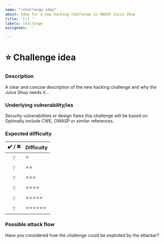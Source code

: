 ```yaml
---
name: "⭐Challenge idea"
about: Idea for a new hacking challenge in OWASP Juice Shop
title: '[⭐] '
labels: challenge
assignees: ''

---
```


<!--🔅🔅🔅🔅🔅🔅🔅🔅🔅🔅🔅🔅🔅🔅🔅🔅🔅🔅🔅🔅🔅🔅🔅🔅🔅🔅🔅🔅🔅🔅🔅

To expedite issue processing please search open and closed issues before submitting a new one.
Existing issues often contain information about workarounds, resolution, or progress updates.

🔅🔅🔅🔅🔅🔅🔅🔅🔅🔅🔅🔅🔅🔅🔅🔅🔅🔅🔅🔅🔅🔅🔅🔅🔅🔅🔅🔅🔅🔅🔅🔅🔅-->

# :star: Challenge idea

### Description

<!-- ✍️--> A clear and concise description of the new hacking challenge and why the Juice Shop needs it...

### Underlying vulnerability/ies

<!-- ✍️--> Security vulnerabilities or design flaws this challenge will be based on. Optimally include CWE, OWASP or similar references.

### Expected difficulty

<!-- Do you already have an idea about the expected difficulty of the challenge? -->
<!-- ✍️edit: -->

| :heavy_check_mark: / :x: | Difficulty                           |
|:------------------------:|:-------------------------------------|
|     :grey_question:      | :star:                               |
|     :grey_question:      | :star::star:                         |
|     :grey_question:      | :star::star::star:                   |
|     :grey_question:      | :star::star::star::star:             |
|     :grey_question:      | :star::star::star::star::star:       |
|     :grey_question:      | :star::star::star::star::star::star: |

### Possible attack flow

<!-- ✍️--> Have you considered how the challenge could be exploited by the attacker?
